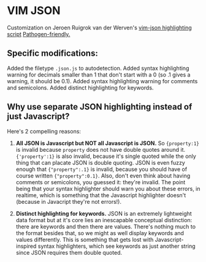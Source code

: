 VIM JSON
========

Customization on Jeroen Ruigrok van der Werven's [vim-json highlighting script](http://www.vim.org/scripts/script.php?script_id=1945)
[Pathogen-friendly.](https://github.com/tpope/vim-pathogen)

Specific modifications:
-----------------------

Added the filetype `.json.js` to autodetection.
Added syntax highlighting warning for decimals smaller than 1 that don't start with a 0 (so .1 gives a warning, it should be 0.1).
Added syntax highlighting warning for comments and semicolons.
Added distinct highlighting for keywords.


Why use separate JSON highlighting instead of just Javascript?
--------------------------------------------------------------

Here's 2 compelling reasons:

1. **All JSON is Javascript but NOT all Javascript is JSON.** So `{property:1}` is invalid because `property` does not have double quotes around it. `{'property':1}` is also invalid, because it's single quoted while the only thing that can placate JSON is double quoting. JSON is even fuzzy enough that `{"property":.1}` is invalid, because you should have of course written `{"property":0.1}`. Also, don't even think about having comments or semicolons, you guessed it: they're invalid. The point being that your syntax highlighter should warn you about these errors, in realtime, which is something that the Javascript highlighter doesn't (because in Javacript they're not errors!).

2. **Distinct highlighting for keywords.** JSON is an extremely lightweight data format but at it's core lies an inescapable conceptual distinction: there are keywords and then there are values. There's nothing much to the format besides that, so we might as well display keywords and values differently. This is something that gets lost with Javascript-inspired syntax highlighters, which see keywords as just another string since JSON requires them double quoted.
